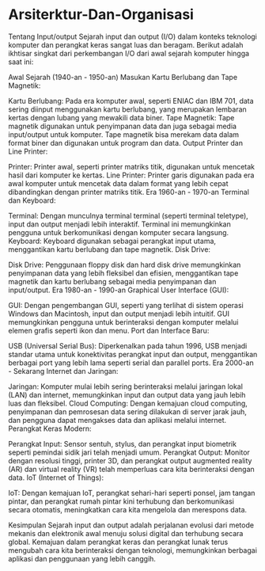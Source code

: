 # Arsiterktur-Dan-Organisasi
Tentang Input/output
Sejarah input dan output (I/O) dalam konteks teknologi komputer dan perangkat keras sangat luas dan beragam. Berikut adalah ikhtisar singkat dari perkembangan I/O dari awal sejarah komputer hingga saat ini:

Awal Sejarah (1940-an - 1950-an)
Masukan Kartu Berlubang dan Tape Magnetik:

Kartu Berlubang: Pada era komputer awal, seperti ENIAC dan IBM 701, data sering diinput menggunakan kartu berlubang, yang merupakan lembaran kertas dengan lubang yang mewakili data biner.
Tape Magnetik: Tape magnetik digunakan untuk penyimpanan data dan juga sebagai media input/output untuk komputer. Tape magnetik bisa merekam data dalam format biner dan digunakan untuk program dan data.
Output Printer dan Line Printer:

Printer: Printer awal, seperti printer matriks titik, digunakan untuk mencetak hasil dari komputer ke kertas.
Line Printer: Printer garis digunakan pada era awal komputer untuk mencetak data dalam format yang lebih cepat dibandingkan dengan printer matriks titik.
Era 1960-an - 1970-an
Terminal dan Keyboard:

Terminal: Dengan munculnya terminal terminal (seperti terminal teletype), input dan output menjadi lebih interaktif. Terminal ini memungkinkan pengguna untuk berkomunikasi dengan komputer secara langsung.
Keyboard: Keyboard digunakan sebagai perangkat input utama, menggantikan kartu berlubang dan tape magnetik.
Disk Drive:

Disk Drive: Penggunaan floppy disk dan hard disk drive memungkinkan penyimpanan data yang lebih fleksibel dan efisien, menggantikan tape magnetik dan kartu berlubang sebagai media penyimpanan dan input/output.
Era 1980-an - 1990-an
Graphical User Interface (GUI):

GUI: Dengan pengembangan GUI, seperti yang terlihat di sistem operasi Windows dan Macintosh, input dan output menjadi lebih intuitif. GUI memungkinkan pengguna untuk berinteraksi dengan komputer melalui elemen grafis seperti ikon dan menu.
Port dan Interface Baru:

USB (Universal Serial Bus): Diperkenalkan pada tahun 1996, USB menjadi standar utama untuk konektivitas perangkat input dan output, menggantikan berbagai port yang lebih lama seperti serial dan parallel ports.
Era 2000-an - Sekarang
Internet dan Jaringan:

Jaringan: Komputer mulai lebih sering berinteraksi melalui jaringan lokal (LAN) dan internet, memungkinkan input dan output data yang jauh lebih luas dan fleksibel.
Cloud Computing: Dengan kemajuan cloud computing, penyimpanan dan pemrosesan data sering dilakukan di server jarak jauh, dan pengguna dapat mengakses data dan aplikasi melalui internet.
Perangkat Keras Modern:

Perangkat Input: Sensor sentuh, stylus, dan perangkat input biometrik seperti pemindai sidik jari telah menjadi umum.
Perangkat Output: Monitor dengan resolusi tinggi, printer 3D, dan perangkat output augmented reality (AR) dan virtual reality (VR) telah memperluas cara kita berinteraksi dengan data.
IoT (Internet of Things):

IoT: Dengan kemajuan IoT, perangkat sehari-hari seperti ponsel, jam tangan pintar, dan perangkat rumah pintar kini terhubung dan berkomunikasi secara otomatis, meningkatkan cara kita mengelola dan merespons data.



Kesimpulan
Sejarah input dan output adalah perjalanan evolusi dari metode mekanis dan elektronik awal menuju solusi digital dan terhubung secara global. Kemajuan dalam perangkat keras dan perangkat lunak terus mengubah cara kita berinteraksi dengan teknologi, memungkinkan berbagai aplikasi dan penggunaan yang lebih canggih.
